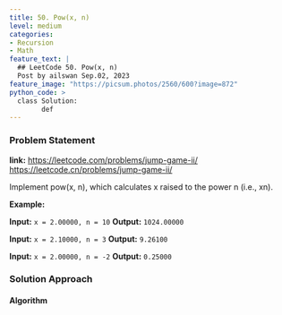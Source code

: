 ```yaml
---
title: 50. Pow(x, n)
level: medium
categories:
- Recursion
- Math
feature_text: |
  ## LeetCode 50. Pow(x, n)
  Post by ailswan Sep.02, 2023
feature_image: "https://picsum.photos/2560/600?image=872"
python_code: >
  class Solution:
        def
---
```


### Problem Statement
**link:**
https://leetcode.com/problems/jump-game-ii/
https://leetcode.cn/problems/jump-game-ii/

Implement pow(x, n), which calculates x raised to the power n (i.e., xn).

**Example:**

**Input:** `x = 2.00000, n = 10`
**Output:** `1024.00000`

**Input:** `x = 2.10000, n = 3`
**Output:** `9.26100`

**Input:** `x = 2.00000, n = -2`
**Output:** `0.25000`


### Solution Approach

 

#### Algorithm

 
